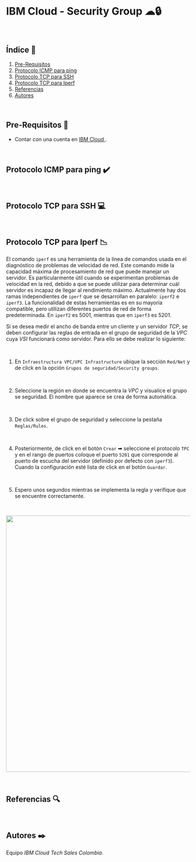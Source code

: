 # IBM Cloud - Security Group ☁🔒
<br />

## Índice  📰
1. [Pre-Requisitos](#Pre-Requisitos-bookmark_tabs)
2. [Protocolo ICMP para ping](#Protocolo-ICMP-para-ping-heavy_check_mark)
3. [Protocolo TCP para SSH](#Protocolo-TCP-para-SSH-computer)
4. [Protocolo TCP para Iperf](#Protocolo-TCP-para-Iperf-chart_with_downwards_trend)
5. [Referencias](#Referencias-mag)
6. [Autores](#Autores-black_nib)
<br />

## Pre-Requisitos :bookmark_tabs:
* Contar con una cuenta en <a href="https://cloud.ibm.com/"> IBM Cloud </a>.
<br />

## Protocolo ICMP para ping :heavy_check_mark:
<br />

## Protocolo TCP para SSH :computer:
<br />

## Protocolo TCP para Iperf :chart_with_downwards_trend:
El comando ```iperf``` es una herramienta de la línea de comandos usada en el diagnóstico de problemas de velocidad de red. Este comando mide la capacidad máxima de procesamiento de red que puede manejar un servidor. Es particularmente útil cuando se experimentan problemas de velocidad en la red, debido a que se puede utilizar para determinar cuál servidor es incapaz de llegar al rendimiento máximo. Actualmente hay dos ramas independientes de ```iperf``` que se desarrollan en paralelo: ```iperf2``` e ```iperf3```. La funcionalidad de estas herramientas es en su mayoría compatible, pero utilizan diferentes puertos de red de forma predeterminada. En ```iperf2``` es 5001, mientras que en ```iperf3``` es 5201.

Si se desea medir el ancho de banda entre un cliente y un servidor *TCP*, se deben configurar las reglas de entrada en el grupo de seguridad de la *VPC* cuya *VSI* funcionará como servidor. Para ello se debe realizar lo siguiente:

<br />

1.	En ```Infraestructura VPC/VPC Infrastructure``` ubique la sección ```Red/Net``` y de click en la opción ```Grupos de seguridad/Security groups```.
<br />

2.	Seleccione la región en donde se encuentra la *VPC* y visualice el grupo se seguridad. El nombre que aparece se crea de forma automática.
<br />

3.	De click sobre el grupo de seguridad y seleccione la pestaña ```Reglas/Rules```.
<br />

4.	Posteriormente, de click en el botón ```Crear``` ➡ seleccione el protocolo ```TPC``` y en el rango de puertos coloque el puerto ```5201``` que corresponde al puerto de escucha del servidor (definido por defecto con ```iperf3```).  Cuando la configuración esté lista de click en el botón ```Guardar```.
<br />

5.	Espero unos segundos mientras se implementa la regla y verifique que se encuentre correctamente.
<br />

<p align="center"><img width="700" src="https://github.com/emeloibmco/IBM-Cloud-Security-Group/blob/main/Images/Reglas%20iperf3.gif"></p>
<br />

## Referencias :mag:
<br />

## Autores :black_nib:
Equipo *IBM Cloud Tech Sales Colombia*.
